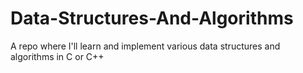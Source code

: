 # Data-Structures-And-Algorithms
A repo where I'll learn and implement various data structures and algorithms in C or C++
